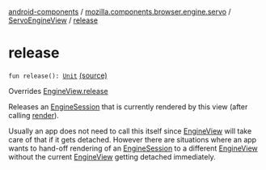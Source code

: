[android-components](../../index.md) / [mozilla.components.browser.engine.servo](../index.md) / [ServoEngineView](index.md) / [release](./release.md)

# release

`fun release(): `[`Unit`](https://kotlinlang.org/api/latest/jvm/stdlib/kotlin/-unit/index.html) [(source)](https://github.com/mozilla-mobile/android-components/blob/master/components/browser/engine-servo/src/main/java/mozilla/components/browser/engine/servo/ServoEngineView.kt#L36)

Overrides [EngineView.release](../../mozilla.components.concept.engine/-engine-view/release.md)

Releases an [EngineSession](../../mozilla.components.concept.engine/-engine-session/index.md) that is currently rendered by this view (after calling [render](../../mozilla.components.concept.engine/-engine-view/render.md)).

Usually an app does not need to call this itself since [EngineView](../../mozilla.components.concept.engine/-engine-view/index.md) will take care of that if it gets detached.
However there are situations where an app wants to hand-off rendering of an [EngineSession](../../mozilla.components.concept.engine/-engine-session/index.md) to a different
[EngineView](../../mozilla.components.concept.engine/-engine-view/index.md) without the current [EngineView](../../mozilla.components.concept.engine/-engine-view/index.md) getting detached immediately.

